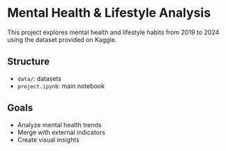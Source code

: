 # Mental Health & Lifestyle Analysis

This project explores mental health and lifestyle habits from 2019 to 2024 using the dataset provided on Kaggle.

## Structure
- `data/`: datasets
- `project.ipynb`: main notebook

## Goals
- Analyze mental health trends
- Merge with external indicators
- Create visual insights
